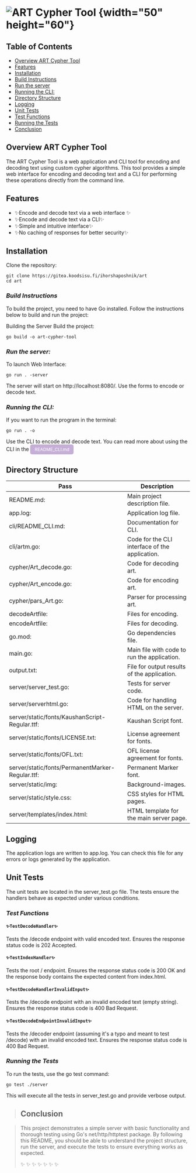 # ![ART Cypher Tool](https://gitea.koodsisu.fi/ihorshaposhnik/art/src/branch/main/server/static/img/art0.png) {width="50" height="60"}

## Table of Contents

- [Overview ART Cypher Tool](#overview_art_cypher_tool)
- [Features](#features)
- [Installation](#installation)
- [Build Instructions](#build_instructions)
- [Run the server](#run_the_server)
- [Running the CLI:](#running_the_cli:)
- [Directory Structure](#Directory_Structure)
- [Logging](#Logging)
- [Unit Tests](#Unit_Tests)
- [Test Functions](#Test_Functions)
- [Running the Tests](#Running_the_Tests)
- [Conclusion](#Conclusion)


## Overview ART Cypher Tool
The ART Cypher Tool is a web application and CLI tool for encoding and decoding text using custom cypher algorithms. This tool provides a simple web interface for encoding and decoding text and a CLI for performing these operations directly from the command line.

## Features
- ✨Encode and decode text via a web interface ✨
- ✨Encode and decode text via a CLI✨
- ✨Simple and intuitive interface✨
- ✨No caching of responses for better security✨

## Installation
Clone the repository:
```
git clone https://gitea.koodsisu.fi/ihorshaposhnik/art
cd art
```
### _Build Instructions_
To build the project, you need to have Go installed. Follow the instructions below to build and run the project:

Building the Server
Build the project:

```
go build -o art-cypher-tool
```
### _Run the server:_

To launch Web Interface:
```
go run . -server
```
The server will start on http://localhost:8080/.
Use the forms to encode or decode text.

### _Running the CLI:_

If you want to run the program in the terminal:
```
go run . -o
```
Use the CLI to encode and decode text.
You can read more about using the CLI in the <a href="https://gitea.koodsisu.fi/ihorshaposhnik/art/src/branch/main/cli/README_CLI.md" style="display: inline-block; padding: 6px 12px; font-size: 12px; color: white; background-color:#4c00824f; text-align: center; text-decoration: none; border-radius: 5px;">
  README_CLI.md
</a>


## Directory Structure


| Pass | Description |
| ------ | ------ |
|README.md:|	Main project description file.|
|app.log:|	Application log file.|
|cli/README_CLI.md:|	Documentation for CLI.|
|cli/artm.go:| Code for the CLI interface of the application.|
|cypher/Art_decode.go:|	Code for decoding art.|
|cypher/Art_encode.go:|	Code for encoding art.|
|cypher/pars_Art.go:|	Parser for processing art.|
|decodeArtfile:| Files for encoding.|
|encodeArtfile:| Files for decoding.|
|go.mod:|	Go dependencies file.|
|main.go:|	Main file with code to run the application.|
|output.txt:|	File for output results of the application.|
|server/server_test.go:|	Tests for server code.|
|server/serverhtml.go:|	Code for handling HTML on the server.|
|server/static/fonts/KaushanScript-Regular.ttf:|	Kaushan Script font.|
|server/static/fonts/LICENSE.txt:|	License agreement for fonts.|
|server/static/fonts/OFL.txt:|	OFL license agreement for fonts.|
|server/static/fonts/PermanentMarker-Regular.ttf:|	Permanent Marker font.|
|server/static/img:|	Background-images.|
|server/static/style.css:|	CSS styles for HTML pages.|
|server/templates/index.html:|	HTML template for the main server page.|


## Logging

The application logs are written to app.log. You can check this file for any errors or logs generated by the application.


## Unit Tests

The unit tests are located in the server_test.go file. The tests ensure the handlers behave as expected under various conditions.

### _Test Functions_

#### `✨TestDecodeHandler✨`

Tests the /decode endpoint with valid encoded text. Ensures the response status code is 202 Accepted.


#### `✨TestIndexHandler✨`

Tests the root / endpoint. Ensures the response status code is 200 OK and the response body contains the expected content from index.html.


#### `✨TestDecodeHandlerInvalidInput✨`

Tests the /decode endpoint with an invalid encoded text (empty string). Ensures the response status code is 400 Bad Request.


#### `✨TestDecodeEndpointInvalidInput✨`

Tests the /decoder endpoint (assuming it's a typo and meant to test /decode) with an invalid encoded text. Ensures the response status code is 400 Bad Request.


### _Running the Tests_

To run the tests, use the go test command:
```
go test ./server
```
This will execute all the tests in server_test.go and provide verbose output.

> ## Conclusion

> This project demonstrates a simple server with basic functionality
> and thorough testing using Go's net/http/httptest package. By
> following this README, you should be able to understand the project
> structure, run the server, and execute the tests to ensure everything
> works as expected.
>
> ✨ ✨ ✨ ✨ ✨ ✨ ✨